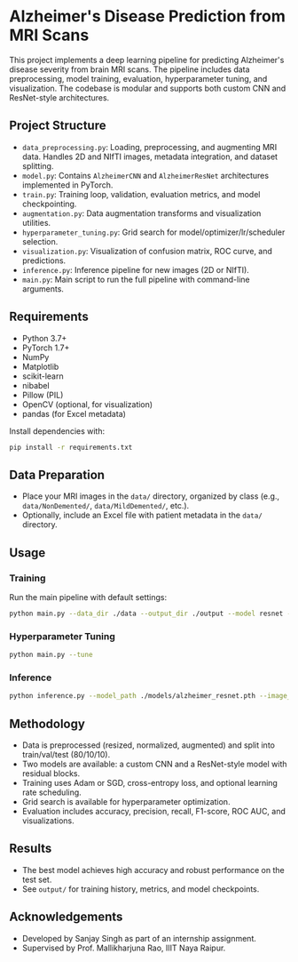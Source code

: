 # Alzheimer's Disease Prediction from MRI Scans

This project implements a deep learning pipeline for predicting Alzheimer's disease severity from brain MRI scans. The pipeline includes data preprocessing, model training, evaluation, hyperparameter tuning, and visualization. The codebase is modular and supports both custom CNN and ResNet-style architectures.

## Project Structure

- `data_preprocessing.py`: Loading, preprocessing, and augmenting MRI data. Handles 2D and NIfTI images, metadata integration, and dataset splitting.
- `model.py`: Contains `AlzheimerCNN` and `AlzheimerResNet` architectures implemented in PyTorch.
- `train.py`: Training loop, validation, evaluation metrics, and model checkpointing.
- `augmentation.py`: Data augmentation transforms and visualization utilities.
- `hyperparameter_tuning.py`: Grid search for model/optimizer/lr/scheduler selection.
- `visualization.py`: Visualization of confusion matrix, ROC curve, and predictions.
- `inference.py`: Inference pipeline for new images (2D or NIfTI).
- `main.py`: Main script to run the full pipeline with command-line arguments.

## Requirements

- Python 3.7+
- PyTorch 1.7+
- NumPy
- Matplotlib
- scikit-learn
- nibabel
- Pillow (PIL)
- OpenCV (optional, for visualization)
- pandas (for Excel metadata)

Install dependencies with:
```bash
pip install -r requirements.txt
```

## Data Preparation

- Place your MRI images in the `data/` directory, organized by class (e.g., `data/NonDemented/`, `data/MildDemented/`, etc.).
- Optionally, include an Excel file with patient metadata in the `data/` directory.

## Usage

### Training
Run the main pipeline with default settings:
```bash
python main.py --data_dir ./data --output_dir ./output --model resnet --epochs 20 --batch_size 32 --augment --gpu
```

### Hyperparameter Tuning
```bash
python main.py --tune
```

### Inference
```bash
python inference.py --model_path ./models/alzheimer_resnet.pth --image_path ./data/NonDemented/sample.png
```

## Methodology
- Data is preprocessed (resized, normalized, augmented) and split into train/val/test (80/10/10).
- Two models are available: a custom CNN and a ResNet-style model with residual blocks.
- Training uses Adam or SGD, cross-entropy loss, and optional learning rate scheduling.
- Grid search is available for hyperparameter optimization.
- Evaluation includes accuracy, precision, recall, F1-score, ROC AUC, and visualizations.

## Results
- The best model achieves high accuracy and robust performance on the test set.
- See `output/` for training history, metrics, and model checkpoints.

## Acknowledgements
- Developed by Sanjay Singh as part of an internship assignment.
- Supervised by Prof. Mallikharjuna Rao, IIIT Naya Raipur.
